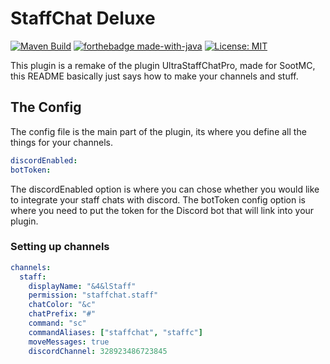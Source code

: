 # StaffChat Deluxe
[![Maven Build](https://github.com/SootMC/StaffChat-Deluxe/actions/workflows/maven.yml/badge.svg)](https://github.com/SootMC/StaffChat-Deluxe/actions/workflows/maven.yml)  [![forthebadge made-with-java](https://forthebadge.com/images/badges/made-with-java.svg)](https://java.com/)  [![License: MIT](https://img.shields.io/badge/license-MIT-blue.svg)](LICENSE)

This plugin is a remake of the plugin UltraStaffChatPro, made for SootMC, this README basically just says how to make your channels and stuff.


## The Config
The config file is the main part of the plugin, its where you define all the things for your channels. 

```yaml
discordEnabled:
botToken:
```
The discordEnabled option is where you can chose whether you would like to integrate your staff chats with discord. The botToken config option is where you need to put the token for the Discord bot that will link into your plugin.


### Setting up channels
```yaml
channels:
  staff:
    displayName: "&4&lStaff"
    permission: "staffchat.staff"
    chatColor: "&c"
    chatPrefix: "#"
    command: "sc"
    commandAliases: ["staffchat", "staffc"]
    moveMessages: true
    discordChannel: 328923486723845
```
